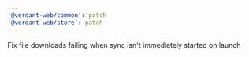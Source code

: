 ```yaml
---
'@verdant-web/common': patch
'@verdant-web/store': patch
---
```


Fix file downloads failing when sync isn't immediately started on launch

